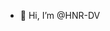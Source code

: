 - 👋 Hi, I’m @HNR-DV
<!---
HNR-DV/HNR-DV is a ✨ special ✨ repository because its `README.md` (this file) appears on your GitHub profile.
You can click the Preview link to take a look at your changes.
--->
